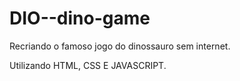 # DIO--dino-game
Recriando o famoso jogo do dinossauro sem internet. 

Utilizando HTML, CSS E JAVASCRIPT. 

